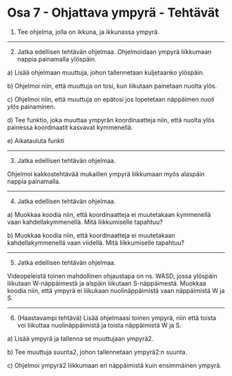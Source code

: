 # Osa 7 - Ohjattava ympyrä - Tehtävät

1. Tee ohjelma, jolla on ikkuna, ja ikkunassa ympyrä.

---

2. Jatka edellisen tehtävän ohjelmaa. Ohjelmoidaan ympyrä liikkumaan nappia painamalla ylöspäin.

a) Lisää ohjelmaan muuttuja, johon tallennetaan kuljetaanko ylöspäin.

b) Ohjelmoi niin, että muuttuja on tosi, kun liikutaan painetaan nuolta ylös.

c) Ohjelmoi niin, että muuttuja on epätosi jos lopetetaan näppäimen _nuoli ylös_ painaminen.

d) Tee funktio, joka muuttaa ympyrän koordinaatteja niin, että nuolta ylös painessa koordinaatit kasvavat kymmenellä.

e) Aikatauluta funkti

---

3. Jatka edellisen tehtävän ohjelmaa.

Ohjelmoi kakkostehtävää mukaillen ympyrä liikkumaan myös alaspäin nappia painamalla.

---

4. Jatka edellisen tehtävän ohjelmaa.

a) Muokkaa koodia niin, että koordinaatteja ei muutetakaan kymmenellä vaan kahdellakymmenellä. Mitä liikkumiselle tapahtuu?

b) Muokkaa koodia niin, että koordinaatteja ei muutetakaan kahdellakymmenellä vaan viidellä. Mitä liikkumiselle tapahtuu?

---

5. Jatka edellisen tehtävän ohjelmaa.

Videopeleistä toinen mahdollinen ohjaustapa on ns. WASD, jossa ylöspäin liikutaan W-näppäimestä ja alspäin liikutaan S-näppäimestä. Muokkaa koodia niin, että ympyrä ei liikukaan nuolinäppäimistä vaan näppäimistä W ja S.

---

6. (Haastavampi tehtävä)
Lisää ohjelmaasi toinen ympyrä, niin että toista voi liikuttaa nuolinäppäimistä ja toista näppäimistä W ja S.

a) Lisää ympyrä ja tallenna se muuttujaan ympyrä2.

b) Tee muuttuja suunta2, johon tallennetaan ympyrä2:n suunta.

c) Ohjelmoi ympyrä2 liikkumaan eri näppäimistä kuin ensimmäinen ympyrä.

